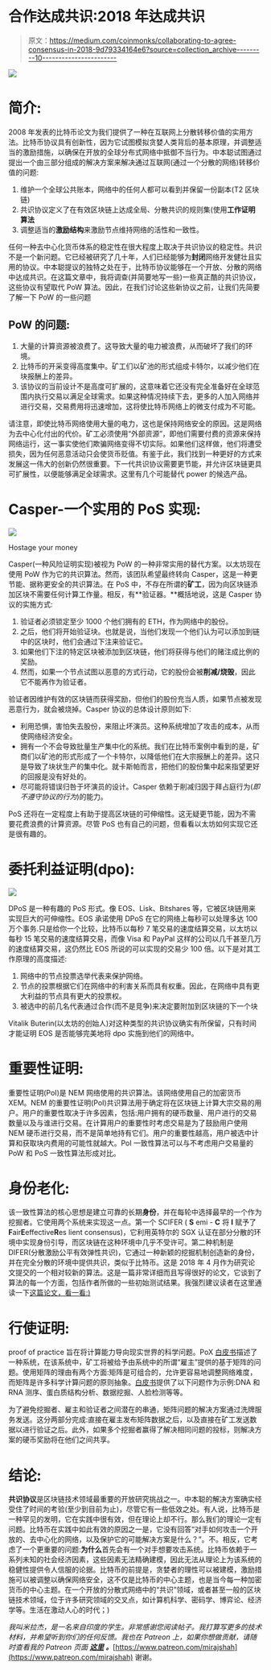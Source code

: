 # 合作达成共识:2018 年达成共识

> 原文：<https://medium.com/coinmonks/collaborating-to-agree-consensus-in-2018-9d79334164e6?source=collection_archive---------10----------------------->

![](img/addeb36d37efc815170254fedf9eaf66.png)

# 简介:

2008 年发表的比特币论文为我们提供了一种在互联网上分散转移价值的实用方法。比特币协议具有创新性，因为它试图模拟贪婪人类背后的基本原理，并调整适当的激励措施，以确保在开放的全球分布式网络中抵御不当行为。中本聪试图通过提出一个由三部分组成的解决方案来解决通过互联网(通过一个分散的网络)转移价值的问题:

1.  维护一个全球公共账本，网络中的任何人都可以看到并保留一份副本(T2 区块链)
2.  共识协议定义了在有效区块链上达成全局、分散共识的规则集(使用**工作证明算法**
3.  调整适当的**激励结构**来激励节点维持网络的活性和一致性。

任何一种去中心化货币体系的稳定性在很大程度上取决于共识协议的稳定性。共识不是一个新问题。它已经被研究了几十年，人们已经能够为**封闭**网络开发健壮且实用的协议。中本聪提议的独特之处在于，比特币协议能够在一个开放、分散的网络中达成共识。在这篇文章中，我将调查(并简要地写一些)一些真正酷的共识协议，这些协议有望取代 PoW 算法。因此，在我们讨论这些新协议之前，让我们先简要了解一下 PoW 的一些问题

## PoW 的问题:

1.  大量的计算资源被浪费了。这导致大量的电力被浪费，从而破坏了我们的环境。
2.  比特币的开采变得高度集中。矿工们以矿池的形式组成卡特尔，以减少他们在块报酬上的差异。
3.  该协议的当前设计不是高度可扩展的，这意味着它还没有完全准备好在全球范围内执行交易以满足全球需求。如果这种情况持续下去，更多的人加入网络并进行交易，交易费用将迅速增加，这将使比特币网络上的微支付成为不可能。

请注意，即使比特币网络使用大量的电力，这也是保持网络安全的原因。这是网络为去中心化付出的代价。矿工必须使用“外部资源”，即他们需要付费的资源来保持网络运行，这一事实使他们欺骗网络变得不切实际。如果他们这样做，他们将遭受损失，因为任何恶意活动只会使货币贬值。有鉴于此，我们找到一种更好的方式来发展这一伟大的创新仍然很重要。下一代共识协议需要更节能，并允许区块链更具可扩展性，以便能够满足全球需求。这里有几个可能替代 power 的候选产品。

# Casper-一个实用的 PoS 实现:

![](img/d8ceed6948653f27e56536e93442e6f2.png)

Hostage your money

Casper(一种风险证明实现)被视为 PoW 的一种非常实用的替代方案。以太坊现在使用 PoW 作为它的共识算法。然而，该团队希望最终转向 Casper，这是一种更节能、据称更安全的共识算法。在 PoS 中，不存在所谓的**矿工**，因为向区块链添加区块不需要任何计算工作量。相反，有**验证器。**概括地说，这是 Casper 协议的实施方式:

1.  验证者必须锁定至少 1000 个他们拥有的 ETH，作为网络中的股份。
2.  之后，他们将开始验证块。也就是说，当他们发现一个他们认为可以添加到链中的区块时，他们会通过下注来验证它。
3.  如果他们下注的特定区块被添加到区块链，他们将获得与他们的赌注成比例的奖励。
4.  然而，如果一个节点试图以恶意的方式行动，它的股份会被**削减/烧毁**，因此它不能再作为验证者。

验证者因维护有效的区块链而获得奖励，但他们的股份充当人质，如果节点被发现恶意行为，就会被烧掉。Casper 协议的总体设计原则如下:

*   利用恐惧，害怕失去股份，来阻止坏演员。这种系统增加了攻击的成本，从而使网络经济安全。
*   拥有一个不会导致批量生产集中化的系统。我们在比特币案例中看到的是，矿商们以矿池的形式形成了一个卡特尔，以降低他们在大宗报酬上的差异。这只是导致了块状生产的集中化。就卡斯帕而言，把他们的股份集中起来指望更好的回报是没有好处的。
*   尽可能将错误归咎于坏演员的设计。Casper 依赖于削减归因于拜占庭行为(*即不遵守协议的行为*)的能力。

PoS 还将在一定程度上有助于提高区块链的可伸缩性。这无疑更节能，因为不需要花费浪费的计算资源。尽管 PoS 也有自己的问题，但看看以太坊如何实现它还是很有趣的。

# 委托利益证明(dpo):

![](img/b7f44d9064d66f3e125715c7c0945ede.png)

DPoS 是一种有趣的 PoS 形式。像 EOS、Lisk、Bitshares 等，它被区块链用来实现巨大的可伸缩性。EOS 承诺使用 DPoS 在它的网络上每秒可以处理多达 100 万个事务.只是给你一个比较，比特币以每秒 7 笔交易的速度结算交易，以太坊以每秒 15 笔交易的速度结算交易，而像 Visa 和 PayPal 这样的公司以几千甚至几万的速度结算交易，这仍然比 EOS 所说的可以实现的交易少 100 倍。以下是对其工作原理的高度描述:

1.  网络中的节点投票选举代表来保护网络。
2.  节点的投票根据它们在网络中的利害关系而具有权重。因此，在网络中具有更大利益的节点具有更大的投票权。
3.  被选中的前几名代表通过合作(而不是竞争)来决定要附加到区块链的下一个块

Vitalik Buterin(以太坊的创始人)对这种类型的共识协议确实有所保留，只有时间才能证明 EOS 是否能够完美地将 dpo 实施到他们的网络中。

# 重要性证明:

重要性证明(PoI)是 NEM 网络使用的共识算法。该网络使用自己的加密货币 XEM。NEM 的重要性证明(PoI)共识算法用于确定将在区块链上计算大宗交易的用户。用户的重要性取决于许多因素，包括:用户拥有的硬币数量、用户进行的交易数量以及与谁进行交易。在计算用户的重要性时考虑交易是为了鼓励用户使用 NEM 硬币进行交易，而不是简单地持有它们。用户的重要性越高，用户被选中计算和获取块内费用的可能性就越大。PoI 一致性算法可以与不考虑用户交易量的 PoW 和 PoS 一致性算法形成对比。

# 身份老化:

该一致性算法的核心思想是建立可靠的长期**身份**，并在每轮中选择最早的一个作为挖掘者。它使用两个系统来实现这一点。第一个 SCIFER ( **S** emi - **C** 将 **I** 赋予了**F**air**E**effective**R**es lient consensus)，它利用英特尔的 SGX 认证在部分分散的环境中实现身份引导，而区块链在这种环境中几乎不受许可。第二种机制是 DIFER(分散激励公平有效弹性共识)，它通过一种新颖的挖掘机制创造新的身份，并在完全分散的环境中提供共识，类似于比特币。这是 2018 年 4 月作为研究论文提交的一个相对较新的算法。这是一篇非常详细而且写得很好的论文，它谈到了算法的每一个方面，包括作者所做的一些初始测试结果。我强烈建议读者在这里通读一下[这篇论文，看一看:)](https://arxiv.org/abs/1804.07391)

# 行使证明:

proof of practice 旨在将计算能力导向现实世界的科学问题。PoX [白皮书](http://haslab.uminho.pt/ashoker/files/pid5070841.pdf)描述了一种系统，在该系统中，矿工将被给予由系统中的所谓“雇主”提供的基于矩阵的问题。使用矩阵的理由有两个方面:矩阵是可组合的，允许更容易地调整网络难度，而矩阵是许多科学计算问题的原则抽象。[白皮书](http://haslab.uminho.pt/ashoker/files/pid5070841.pdf)提供了以下问题作为示例:DNA 和 RNA 测序、蛋白质结构分析、数据挖掘、人脸检测等等。

为了避免挖掘者、雇主和验证者之间潜在的串通，矩阵问题的解决方案通过洗牌服务发送。这分两部分完成:直接在雇主发布矩阵数据之后，以及直接在矿工发送数据以进行验证之后。此外，如果多个挖掘者赢得了解决相同问题的投标，则解决方案的硬币奖励将在他们之间共享。

# 结论:

**共识协议**是区块链技术领域最重要的开放研究挑战之一。中本聪的解决方案确实经受住了时间的考验(至少到目前为止)，尽管它有一些低效之处。有人说，比特币是一种罕见的发明，它在实践中很有效，但在理论上却不行。那么我们的理论一定有问题。比特币在实践中如此有效的原因之一是，它没有回答“对手如何攻击一个开放的、去中心化的网络，以及保护它的可能解决方案是什么？”。不。相反，它考虑了一个更重要的问题:**为什么**首先会有一个对手想要攻击系统。比特币依赖于一系列未知的社会经济因素，这些因素无法精确建模，因此无法从理论上为该系统的稳健性提供令人信服的论据。比特币的前提是，贪婪者的理性可以被建模，激励措施可以被调整以确保网络安全，这不仅是比特币的中心主题，也是当今每一种加密货币的中心主题。在一个开放的分散式网络中的“共识”领域，或者甚至一般的区块链技术领域，位于许多研究领域的交叉点，如计算机科学、密码学、博弈论、经济学等。生活在激动人心的时代；)

*我叫米拉杰，是一名来自印度的学生。非常感谢您阅读帖子。我打算写更多的技术材料，并希望听到你们的任何反馈。我也在 Patreon 上，如果你想做贡献，请随时查看我的 Patreon 页面* [***这里***](https://www.patreon.com/mirajshah) ***。***[https://www.patreon.com/mirajshah](https://www.patreon.com/mirajshah)
谢谢。